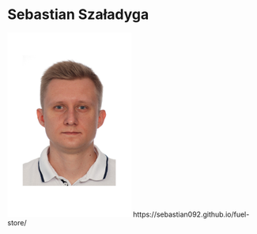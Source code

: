 # Sebastian Szaładyga
<img src="images/Sebastian.jpg" width="250">
https://sebastian092.github.io/fuel-store/

